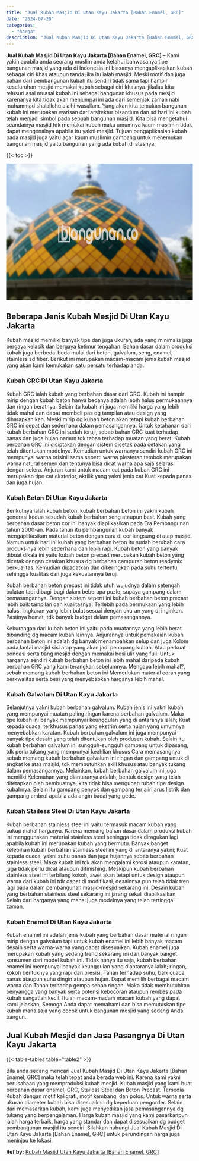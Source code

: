 ```yaml
---
title: "Jual Kubah Masjid Di Utan Kayu Jakarta [Bahan Enamel, GRC]"
date: "2024-07-20"
categories: 
  - "harga"
description: "Jual Kubah Masjid Di Utan Kayu Jakarta [Bahan Enamel, GRC]. Bila anda sedang mencari Jual Kubah Masjid Di Utan Kayu Jakarta [Bahan Enamel, GRC] maka telah..."
---
```


**Jual Kubah Masjid Di Utan Kayu Jakarta \[Bahan Enamel, GRC\]** – Kami yakin apabila anda seorang muslim anda ketahui bahwasanya tipe bangunan masjid yang ada di Indonesia ini biasanya mengaplikasikan kubah sebagai ciri khas ataupun tanda jika itu ialah masjid. Meski motif dan juga bahan dari pembangunan kubah itu sendiri tidak sama tapi hampir keseluruhan mesjid memakai kubah sebagai ciri khasnya. jikalau kita telusuri asal muasal kubah ini sebagai bangunan khusus pada mesjid karenanya kita tidak akan menjumpai ini ada dari semenjak zaman nabi muhammad shalallohu alaihi wasallam. Yang akan kita temukan bangunan kubah ini merupakan warisan dari arsitektur bizantium dan sd hari ini kubah telah menjadi simbol pada sebuah bangunan masjid. Kita bisa mengetahui seandainya masjid tdk memakai kubah maka umumnya kaum muslimin tidak dapat mengenalnya apabila itu yakni mesjid. Tujuan pengaplikasian kubah pada masjid juga yaitu agar kaum muslimin gampang untuk menemukan bangunan masjid yaitu bangunan yang ada kubah di atasnya.

{{< toc >}}

![Jual Kubah Masjid Di Utan Kayu Jakarta [Bahan Enamel, GRC]](/images/jual-kubah-masjid-04.png)

## Beberapa Jenis Kubah Mesjid Di Utan Kayu Jakarta

Kubah masjid memiliki banyak tipe dan juga ukuran, ada yang minimalis juga bergaya kelasik dan bergaya ketimur tengahan. Bahan dasar dalam produksi kubah juga berbeda-beda mulai dari beton, galvalum, seng, enamel, stainless sd fiber. Berikut ini merupakan macam-macam jenis kubah masjid yang akan kami kemukakan satu persatu terhadap anda.

### Kubah GRC Di Utan Kayu Jakarta

Kubah GRC ialah kubah yang berbahan dasar dari GRC. Kubah ini hampir mirip dengan kubah beton hanya bedanya adalah lebih halus permukaannya dan ringan beratnya. Selain itu kubah ini juga memiliki harga yang lebih tidak mahal dan dapat membeli pas dg tampilan atau design yang diharapkan kan. Meski mirip dg kubah beton akan tetapi kubah berbahan GRC ini cepat dan sederhana dalam pemasangannya. Untuk ketahanan dari kubah berbahan GRC ini sudah teruji, sebab bahan GRC kuat terhadap panas dan juga hujan namun tdk tahan terhadap muatan yang berat. Kubah berbahan GRC ini diciptakan dengan sistem dicetak pada cetakan yang telah ditentukan modelnya. Kemudian untuk warnanya sendiri kubah GRC ini mempunyai warna orisinil sama seperti warna plesteran tembok merupakan warna natural semen dan tentunya bisa dicat warna apa saja selaras dengan selera. Anjuran kami untuk macam cat pada kubah GRC ini merupakan tipe cat eksterior, akrilik yang yakni jenis cat Kuat kepada panas dan juga hujan.

### Kubah Beton Di Utan Kayu Jakarta

Berikutnya ialah kubah beton, kubah berbahan beton ini yakni kubah generasi kedua sesudah kubah berbahan seng ataupun besi. Kubah yang berbahan dasar beton cor ini banyak diaplikasikan pada Era Pembangunan tahun 2000-an. Pada tahun itu pembangunan kubah banyak mengaplikasikan material beton dengan cara di cor langsung di atap masjid. Namun untuk hari ini kubah yang berbahan beton itu sudah berubah cara produksinya lebih sederhana dan lebih rapi. Kubah beton yang banyak dibuat dikala ini yaitu kubah beton precast merupakan kubah beton yang dicetak dengan cetakan khusus dg berbahan campuran beton readymix berkualitas. Kemudian dipadatkan dan dikeringkan pada suhu tertentu sehingga kualitas dan juga kekuatannya teruji.

Kubah berbahan beton precast ini tidak utuh wujudnya dalam setengah bulatan tapi dibagi-bagi dalam beberapa puzle, supaya gampang dalam pemasangannya. Dengan sistem seperti ini kubah berbahan beton precast lebih baik tampilan dan kualitasnya. Terlebih pada permukaan yang lebih halus, lingkaran yang lebih bulat sesuai dengan ukuran yang di inginkan. Pastinya hemat, tdk banyak budget dalam pemasangannya.

Kekurangan dari kubah beton ini yaitu pada muatannya yang lebih berat dibanding dg macam kubah lainnya. Anjurannya untuk pemakaian kubah berbahan beton ini adalah dg banyak menambahkan selup dan juga Kolom pada lantai masjid sisi atap yang akan jadi penopang kubah. Atau perkuat pondasi serta tiang mesjid dengan memakai besi ulir yang full. Untuk harganya sendiri kubah berbahan beton ini lebih mahal daripada kubah berbahan GRC yang kami terangkan sebelumnya. Mengapa lebih mahal?, sebab memang kubah berbahan beton ini Memerlukan material coran yang berkwalitas serta besi yang menyebabkan harganya lebih mahal.

### Kubah Galvalum Di Utan Kayu Jakarta

Selanjutnya yakni kubah berbahan galvalum. Kubah jenis ini yakni kubah yang mempunyai muatan paling ringan karena berbahan galvalum. Maka tipe kubah ini banyak mempunyai keunggulan yang di antaranya ialah; Kuat kepada cuaca, terkhusus panas yang ekstrim serta hujan yang umumnya menyebabkan karatan. Kubah berbahan galvalum ini juga mempunyai banyak tipe desain yang telah ditentukan oleh produsen kubah. Selain itu kubah berbahan galvalum ini sungguh-sungguh gampang untuk dipasang, tdk perlu tukang yang mempunyai keahlian khusus Cara memasangnya sebab memang kubah berbahan galvalum ini ringan dan gampang untuk di angkat ke atas masjid, tdk membutuhkan skill khusus atau banyak tukang dalam pemasangannya. Melainkan, kubah berbahan galvalum ini juga memiliki Kelemahan yang diantaranya adalah; bentuk design yang telah ditetapkan oleh pembuatnya, kita tidak bisa mengubah rubah tipe design kubahnya. Selain itu gampang penyok dan gampang ter aliri arus listrik dan gampang ambrol apabila ada angin badai yang gede.

### Kubah Stailess Steel Di Utan Kayu Jakarta

Kubah berbahan stainless steel ini yaitu termasuk macam kubah yang cukup mahal harganya. Karena memang bahan dasar dalam produksi kubah ini menggunakan material stainless steel sehingga tidak diragukan lagi apabila kubah ini merupakan kubah yang bermutu. Banyak banget kelebihan kubah berbahan stainless steel ini yang di antaranya yakni; Kuat kepada cuaca, yakni suhu panas dan juga hujannya sebab berbahan stainless steel. Maka kubah ini tdk akan mengalami korosi ataupun karatan, juga tidak perlu dicat ataupun difinishing. Meskipun kubah berbahan stainless steel ini terbilang kokoh, awet akan tetapi untuk design ataupun warna dari kubah ini tdk dapat di modifikasi, desainnya pun telah tidak tren lagi pada dalam pembangunan masjid-mesjid sekarang ini. Desain kubah yang berbahan stainless steel sekarang ini jarang sekali diaplikasikan, Selain dari harganya yang mahal juga modelnya yang telah tertinggal zaman.

### Kubah Enamel Di Utan Kayu Jakarta

Kubah enamel ini adalah jenis kubah yang berbahan dasar material ringan mirip dengan galvalum tapi untuk kubah enamel ini lebih banyak macam desain serta warna-warna yang dapat disesuaikan. Kubah enamel juga merupakan kubah yang sedang trend sekarang ini dan banyak banget konsumen dari model kubah ini. Tidak hanya itu saja, kubah berbahan enamel ini mempunyai banyak keunggulan yang diantaranya ialah; ringan, kokoh bentuknya yang rapi dan presisi, Tahan terhadap suhu, baik cuaca panas ataupun suhu dingin ataupun hujan. Dapat memilih berbagai macam warna dan Tahan terhadap gempa sebab ringan. Maka tidak membutuhkan penyangga yang banyak serta potensi kebocoran ataupun rembes pada kubah sangatlah kecil. Itulah macam-macam macam kubah yang dapat kami jelaskan, Semoga Anda dapat memahami dan bisa memutuskan tipe kubah mana saja yang cocok untuk bangunan mesjid yang sedang Anda bangun.

## Jual Kubah Mesjid dan Jasa Pasangnya Di Utan Kayu Jakarta

{{< table-tables table="table2" >}}

Bila anda sedang mencari Jual Kubah Masjid Di Utan Kayu Jakarta \[Bahan Enamel, GRC\] maka telah tepat anda berada web ini. Karena kami yakni perusahaan yang memproduksi kubah mesjid. Kubah masjid yang kami buat berbahan dasar enamel, GRC, Stailess Steel dan Beton Precast. Tersedia Kubah dengan motif kaligrafi, motif kembang, dan polos. Untuk warna serta ukuran diameter kubah bisa disesuaikan dg keperluan pengorder. Selain dari memasarkan kubah, kami juga menyedikan jasa pemasangannya dg tukang yang berpengalaman. Harga kubah masjid yang kami pasarkanpun ialah harga terbaik, harga yang standar dan dapat disesuaikan dg budget pembangunan masjid itu sendiri. Silahkan hubungi Jual Kubah Masjid Di Utan Kayu Jakarta \[Bahan Enamel, GRC\] untuk perundingan harga juga meninjau ke lokasi.

**Ref by:** [Kubah Masjid Utan Kayu Jakarta [Bahan Enamel, GRC]](https://id.wikipedia.org/wiki/Kubah)
